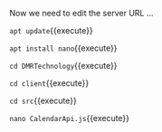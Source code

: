 Now we need to edit the server URL ...

`apt update`{{execute}}

`apt install nano`{{execute}}

`cd DMRTechnology`{{execute}}

`cd client`{{execute}}

`cd src`{{execute}}

`nano CalendarApi.js`{{execute}}